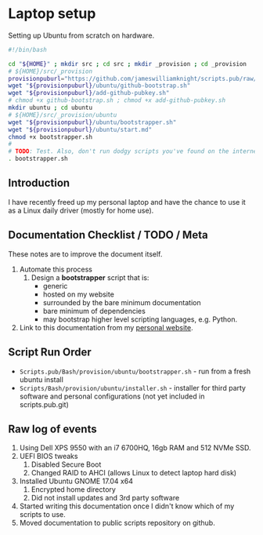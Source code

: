 # Laptop setup

Setting up Ubuntu from scratch on hardware.

```sh
#!/bin/bash

cd "${HOME}" ; mkdir src ; cd src ; mkdir _provision ; cd _provision
# ${HOME}/src/_provision
provisionpuburl="https://github.com/jameswilliamknight/scripts.pub/raw/master/Bash/provision"
wget "${provisionpuburl}/ubuntu/github-bootstrap.sh"
wget "${provisionpuburl}/add-github-pubkey.sh"
# chmod +x github-bootstrap.sh ; chmod +x add-github-pubkey.sh
mkdir ubuntu ; cd ubuntu
# ${HOME}/src/_provision/ubuntu
wget "${provisionpuburl}/ubuntu/bootstrapper.sh"
wget "${provisionpuburl}/ubuntu/start.md"
chmod +x bootstrapper.sh
#
# TODO: Test. Also, don't run dodgy scripts you've found on the internet, you imbecile.
. bootstrapper.sh
```


## Introduction

I have recently freed up my personal laptop and have the chance to use it as a Linux daily driver (mostly for home use).


## Documentation Checklist / TODO / Meta

These notes are to improve the document itself.

1. Automate this process
    1. Design a **bootstrapper** script that is:
        - generic
        - hosted on my website
        - surrounded by the bare minimum documentation
        - bare minimum of dependencies
        - may bootstrap higher level scripting languages, e.g. Python.
1. Link to this documentation from my [personal website](www.jknightdev.com).


## Script Run Order

- `Scripts.pub/Bash/provision/ubuntu/bootstrapper.sh` - run from a fresh ubuntu install
- `Scripts/Bash/provision/ubuntu/installer.sh` - installer for third party software and personal configurations (not yet included in scripts.pub.git)


## Raw log of events

1. Using Dell XPS 9550 with an i7 6700HQ, 16gb RAM and 512 NVMe SSD.
1. UEFI BIOS tweaks
    1. Disabled Secure Boot
    1. Changed RAID to AHCI (allows Linux to detect laptop hard disk)
1. Installed Ubuntu GNOME 17.04 x64
    1. Encrypted home directory
    1. Did not install updates and 3rd party software
1. Started writing this documentation once I didn't know which of my scripts to use.
1. Moved documentation to public scripts repository on github.
